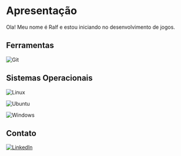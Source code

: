 # Apresentação

Ola! Meu nome é Ralf e estou iniciando no desenvolvimento de jogos.
 
## Ferramentas
![Git](https://img.shields.io/badge/GIT-E44C30?style=for-the-badge&logo=git&logoColor=white)

## Sistemas Operacionais

![Linux](https://img.shields.io/badge/Linux-000?style=for-the-badge&logo=linux&logoColor=FCC624) 

![Ubuntu](https://img.shields.io/badge/Ubuntu-35495E?style=for-the-badge&logo=ubuntu&logoColor=2CA5E0)

![Windows](https://img.shields.io/badge/Windows-000?style=for-the-badge&logo=windows&logoColor=2CA5E0)

## Contato


[![LinkedIn](https://img.shields.io/badge/LinkedIn-0077B5?style=for-the-badge&logo=linkedin&logoColor=white)](https://www.linkedin.com/in/ralf-risi-07757315/)
